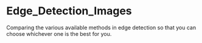 # Edge_Detection_Images
Comparing the various available methods in edge detection so that you can choose whichever one is the best for you.
